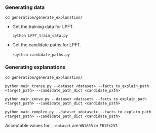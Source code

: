 ### Generating data
`cd generation/generate_explanation/`
- Get the training data for LPFT.

  `python LPFT_train_data.py`
- Get the candidate paths for LPFT.

   -`python candidate_paths.py`
### Generating explanations

`cd generation/generate_explanation/`

`python main_transe.py --dataset <dataset> --facts_to_explain_path <target_path> --candidate_path_dict <candidate_path>
`

`python main_conve.py --dataset <dataset> --facts_to_explain_path <target_path> --candidate_path_dict <candidate_path>
`

`python main_complex.py --dataset <dataset> --facts_to_explain_path <target_path> --candidate_path_dict <candidate_path>
`

Acceptable values for `--dataset` are `WN18RR` or `FB15k237`.
